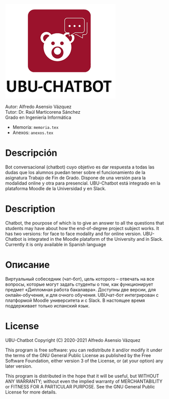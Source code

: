 ![logo](https://raw.githubusercontent.com/aav0038/CHATBOT_TFG/master/LogoFinalTransparenteGranate.png) 

Autor: Alfredo Asensio Vázquez  
Tutor: Dr. Raúl Marticorena Sánchez  
Grado en Ingeniería Informática  

- Memoría: ```memoria.tex```
- Anexos: ```anexos.tex```

# Descripción

Bot conversacional (chatbot) cuyo objetivo es dar respuesta a todas las dudas que los alumnos puedan tener sobre el funcionamiento de la asignatura Trabajo de Fin de Grado. Dispone de una versión para la modalidad online y otra para presencial. UBU-Chatbot está integrado en la plataforma Moodle de la Universidad y en Slack.

# Description

Chatbot, the pourpose of which is to give an answer to all the questions that students may have about how the end-of-degree project subject works. It has two versions: for face to face modality and for online version. UBU-Chatbot is integrated in the Moodle plataform of the University and in Slack. Currently it is only available in Spanish language

# Описание

Виртуальный собеседник (чат-бот), цель которого – отвечать на все вопросы, которые могут задать студенты о том, как функционирует предмет «Дипломная работа бакалавра».
Доступны две версии, для онлайн-обучения, и для очного обучения. UBUчат-бот интегрирован с платформой Moodle университета и с Slack. В настоящее время поддерживает только испанский язык.

# License
   UBU-Chatbot Copyright (C) 2020-2021  Alfredo Asensio Vázquez  
   
 This program is free software: you can redistribute it and/or modify it under the terms of the GNU General Public License as published by the Free Software Foundation, either version 3 of the License, or (at your option) any later version.  
 
 This program is distributed in the hope that it will be useful, but WITHOUT ANY WARRANTY; without even the implied warranty of MERCHANTABILITY or FITNESS FOR A PARTICULAR PURPOSE.  See the GNU General Public License for more details.
